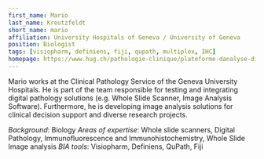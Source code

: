 ```yaml
---
first_name: Mario
last_name: Kreutzfeldt
short_name: mario
affiliation: University Hospitals of Geneva / University of Geneva
position: Biologist
tags: [visiopharm, definiens, fiji, qupath, multiplex, IHC]
homepage: https://www.hug.ch/pathologie-clinique/plateforme-danalyse-dimage
---
```


Mario works at the Clinical Pathology Service of the Geneva University Hospitals.
He is part of the team responsible for testing and integrating digital pathology solutions (e.g. Whole Slide Scanner, Image Analysis Software).
Furthermore, he is developing image analysis solutions for clinical decision support and diverse research projects.

*Background*: Biology
*Areas of expertise*: Whole slide scanners, Digital Pathology, Immunofluorescence and Immunohistochemistry, Whole Slide Image analysis
*BIA tools*: Visiopharm, Definiens, QuPath, Fiji

